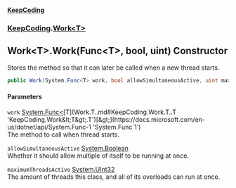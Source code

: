 #### [KeepCoding](index.md 'index')
### [KeepCoding](KeepCoding.md 'KeepCoding').[Work&lt;T&gt;](Work.T..md 'KeepCoding.Work&lt;T&gt;')
## Work&lt;T&gt;.Work(Func&lt;T&gt;, bool, uint) Constructor
Stores the method so that it can later be called when a new thread starts.  
```csharp
public Work(System.Func<T> work, bool allowSimultaneousActive, uint maximumThreadsActive);
```
#### Parameters
<a name='KeepCoding.Work.T..Work(System.Func.T..bool.uint).work'></a>
`work` [System.Func&lt;](https://docs.microsoft.com/en-us/dotnet/api/System.Func-1 'System.Func`1')[T](Work.T..md#KeepCoding.Work.T..T 'KeepCoding.Work&lt;T&gt;.T')[&gt;](https://docs.microsoft.com/en-us/dotnet/api/System.Func-1 'System.Func`1')  
The method to call when thread starts.
  
<a name='KeepCoding.Work.T..Work(System.Func.T..bool.uint).allowSimultaneousActive'></a>
`allowSimultaneousActive` [System.Boolean](https://docs.microsoft.com/en-us/dotnet/api/System.Boolean 'System.Boolean')  
Whether it should allow multiple of itself to be running at once.
  
<a name='KeepCoding.Work.T..Work(System.Func.T..bool.uint).maximumThreadsActive'></a>
`maximumThreadsActive` [System.UInt32](https://docs.microsoft.com/en-us/dotnet/api/System.UInt32 'System.UInt32')  
The amount of threads this class, and all of its overloads can run at once.
  
